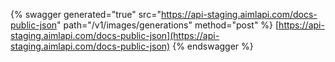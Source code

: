 {% swagger generated="true" src="https://api-staging.aimlapi.com/docs-public-json" path="/v1/images/generations" method="post" %} [https://api-staging.aimlapi.com/docs-public-json](https://api-staging.aimlapi.com/docs-public-json)
{% endswagger %}